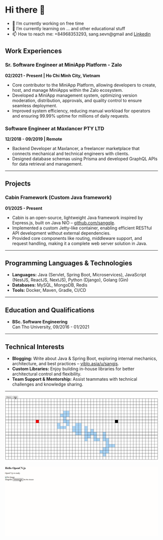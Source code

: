 # Hi there 👋

<!--
**sangqle/sangqle** is a ✨ _special_ ✨ repository because its `README.md` (this file) appears on your GitHub profile.
-->

- 🔭 I’m currently working on free time
- 🌱 I’m currently learning on ... and other educational stuff
- 📫 How to reach me: +84968353293, sang.sevn@gmail and [Linkedin](https://www.linkedin.com/in/sang-lequang)

<!--<img width="833" alt="image" src="https://github.com/user-attachments/assets/985755e2-2b42-4f7d-99b8-db98f94f178b" />-->

## Work Experiences

### Sr. Software Engineer at MiniApp Platform - Zalo
**02/2021 - Present | Ho Chi Minh City, Vietnam**

- Core contributor to the MiniApp Platform, allowing developers to create, host, and manage MiniApps within the Zalo ecosystem.
- Developed a MiniApp management system, optimizing version moderation, distribution, approvals, and quality control to ensure seamless deployment.
- Improved system efficiency, reducing manual workload for operators and ensuring 99.99% uptime for millions of daily requests.

### Software Engineer at Maxlancer PTY LTD
**12/2018 - 09/2019 | Remote**

- Backend Developer at Maxlancer, a freelancer marketplace that connects mechanical and technical engineers with clients.
- Designed database schemas using Prisma and developed GraphQL APIs for data retrieval and management.

---

## Projects
### Cabin Framework (Custom Java framework)
**01/2025 - Present**

- Cabin is an open-source, lightweight Java framework inspired by Express.js, built on Java NIO – [github.com/sangqle](https://github.com/sangqle).
- Implemented a custom Jetty-like container, enabling efficient RESTful API development without external dependencies.
- Provided core components like routing, middleware support, and request handling, making it a complete web server solution in Java.

---

## Programming Languages & Technologies

- **Languages:** Java (Servlet, Spring Boot, Microservices), JavaScript (NestJS, ReactJS, NextJS), Python (Django), Golang (Gin)
- **Databases:** MySQL, MongoDB, Redis
- **Tools:** Docker, Maven, Gradle, CI/CD

---

## Education and Qualifications

- **BSc. Software Engineering**  
  Can Tho University, 09/2016 - 01/2021

---

## Technical Interests

- **Blogging:** Write about Java & Spring Boot, exploring internal mechanics, architecture, and best practices – [viblo.asia/u/sangjs](https://viblo.asia/u/sangjs).
- **Custom Libraries:** Enjoy building in-house libraries for better architectural control and flexibility.
- **Team Support & Mentorship:** Assist teammates with technical challenges and knowledge sharing.


---

![My fun BFS](https://raw.githubusercontent.com/sangqle/Data-Structures-Algorithms/master/images/BFS.gif)
  
<!--   ![BFS routes](https://raw.githubusercontent.com/sangqle/Data-Structures-Algorithms/master/images/dfsroute.gif) -->
<!--   ![DFS routes](https://raw.githubusercontent.com/sangqle/Data-Structures-Algorithms/master/images/dfs3.gif) -->
<!--   ![BFS with random maze](https://raw.githubusercontent.com/sangqle/Data-Structures-Algorithms/master/images/bfs-maze.gif) -->
<!--   ![DFS with random maze](https://raw.githubusercontent.com/sangqle/Data-Structures-Algorithms/master/images/dfs-maze.gif) -->
  

![Blur image](blurimage.gif)


